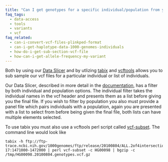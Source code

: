 ```yaml
---
title: "Can I get genotypes for a specific individual/population from your vcf files?"
faq_tags:
  - data-access
  - tools
  - variants
  - vcf
faq_related:
  - can-i-convert-vcf-files-plinkped-format
  - can-i-get-haplotype-data-1000-genomes-individuals
  - how-do-i-get-sub-section-vcf-file
  - how-can-i-get-allele-frequency-my-variant
---
```

                    
Both by using our [Data Slicer](http://browser.1000genomes.org/tools.html) and by utlizing [tabix](http://samtools.sourceforge.net/tabix.shtml) and [vcftools](http://vcftools.sourceforge.net/) allows you to sub sample our vcf files for a particular individual or list of individuals.

Our Data Slicer, described in more detail in the [documentation](http://www.1000genomes.org/data-slicer), has a filter by both individual and population options. The individual filter takes the individual names in the vcf header and presents them as a list before giving you the final file. If you wish to filter by population you also must provide a panel file which pairs individuals with a population, again you are presented with a list to select from before being given the final file, both lists can have multiple elements selected.

To use tabix you must also use a vcftools perl script called [vcf-subset](http://vcftools.sourceforge.net/perl_module.html#vcf-subset). The command line would look like

    tabix -h ftp://ftp-trace.ncbi.nih.gov/1000genomes/ftp/release/20100804/ALL.2of4intersection.20100804.genotypes.vcf.gz 17:1471000-1472000 | perl vcf-subset -c HG00098 | bgzip -c /tmp/HG00098.20100804.genotypes.vcf.gz
